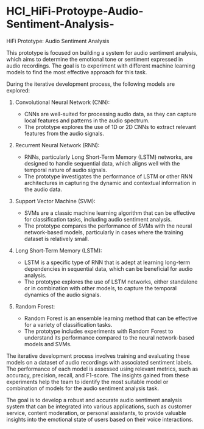 # HCI_HiFi-Protoype-Audio-Sentiment-Analysis-

HiFi Prototype: Audio Sentiment Analysis

This prototype is focused on building a system for audio sentiment analysis, which aims to determine the emotional tone or sentiment expressed in audio recordings. The goal is to experiment with different machine learning models to find the most effective approach for this task.

During the iterative development process, the following models are explored:

1. Convolutional Neural Network (CNN):
   - CNNs are well-suited for processing audio data, as they can capture local features and patterns in the audio spectrum.
   - The prototype explores the use of 1D or 2D CNNs to extract relevant features from the audio signals.

2. Recurrent Neural Network (RNN):
   - RNNs, particularly Long Short-Term Memory (LSTM) networks, are designed to handle sequential data, which aligns well with the temporal nature of audio signals.
   - The prototype investigates the performance of LSTM or other RNN architectures in capturing the dynamic and contextual information in the audio data.

3. Support Vector Machine (SVM):
   - SVMs are a classic machine learning algorithm that can be effective for classification tasks, including audio sentiment analysis.
   - The prototype compares the performance of SVMs with the neural network-based models, particularly in cases where the training dataset is relatively small.

4. Long Short-Term Memory (LSTM):
   - LSTM is a specific type of RNN that is adept at learning long-term dependencies in sequential data, which can be beneficial for audio analysis.
   - The prototype explores the use of LSTM networks, either standalone or in combination with other models, to capture the temporal dynamics of the audio signals.

5. Random Forest:
   - Random Forest is an ensemble learning method that can be effective for a variety of classification tasks.
   - The prototype includes experiments with Random Forest to understand its performance compared to the neural network-based models and SVMs.

The iterative development process involves training and evaluating these models on a dataset of audio recordings with associated sentiment labels. The performance of each model is assessed using relevant metrics, such as accuracy, precision, recall, and F1-score. The insights gained from these experiments help the team to identify the most suitable model or combination of models for the audio sentiment analysis task.

The goal is to develop a robust and accurate audio sentiment analysis system that can be integrated into various applications, such as customer service, content moderation, or personal assistants, to provide valuable insights into the emotional state of users based on their voice interactions.
